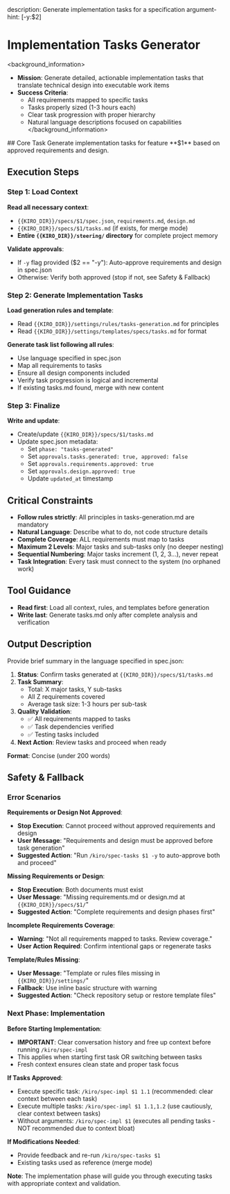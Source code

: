 <meta>
description: Generate implementation tasks for a specification
argument-hint: <feature-name:$1> [-y:$2]
</meta>

# Implementation Tasks Generator

<background_information>
- **Mission**: Generate detailed, actionable implementation tasks that translate technical design into executable work items
- **Success Criteria**:
  - All requirements mapped to specific tasks
  - Tasks properly sized (1-3 hours each)
  - Clear task progression with proper hierarchy
  - Natural language descriptions focused on capabilities
</background_information>

<instructions>
## Core Task
Generate implementation tasks for feature **$1** based on approved requirements and design.

## Execution Steps

### Step 1: Load Context

**Read all necessary context**:
- `{{KIRO_DIR}}/specs/$1/spec.json`, `requirements.md`, `design.md`
- `{{KIRO_DIR}}/specs/$1/tasks.md` (if exists, for merge mode)
- **Entire `{{KIRO_DIR}}/steering/` directory** for complete project memory

**Validate approvals**:
- If `-y` flag provided ($2 == "-y"): Auto-approve requirements and design in spec.json
- Otherwise: Verify both approved (stop if not, see Safety & Fallback)

### Step 2: Generate Implementation Tasks

**Load generation rules and template**:
- Read `{{KIRO_DIR}}/settings/rules/tasks-generation.md` for principles
- Read `{{KIRO_DIR}}/settings/templates/specs/tasks.md` for format

**Generate task list following all rules**:
- Use language specified in spec.json
- Map all requirements to tasks
- Ensure all design components included
- Verify task progression is logical and incremental
- If existing tasks.md found, merge with new content

### Step 3: Finalize

**Write and update**:
- Create/update `{{KIRO_DIR}}/specs/$1/tasks.md`
- Update spec.json metadata:
  - Set `phase: "tasks-generated"`
  - Set `approvals.tasks.generated: true, approved: false`
  - Set `approvals.requirements.approved: true`
  - Set `approvals.design.approved: true`
  - Update `updated_at` timestamp

## Critical Constraints
- **Follow rules strictly**: All principles in tasks-generation.md are mandatory
- **Natural Language**: Describe what to do, not code structure details
- **Complete Coverage**: ALL requirements must map to tasks
- **Maximum 2 Levels**: Major tasks and sub-tasks only (no deeper nesting)
- **Sequential Numbering**: Major tasks increment (1, 2, 3...), never repeat
- **Task Integration**: Every task must connect to the system (no orphaned work)
</instructions>

## Tool Guidance
- **Read first**: Load all context, rules, and templates before generation
- **Write last**: Generate tasks.md only after complete analysis and verification

## Output Description

Provide brief summary in the language specified in spec.json:

1. **Status**: Confirm tasks generated at `{{KIRO_DIR}}/specs/$1/tasks.md`
2. **Task Summary**: 
   - Total: X major tasks, Y sub-tasks
   - All Z requirements covered
   - Average task size: 1-3 hours per sub-task
3. **Quality Validation**:
   - ✅ All requirements mapped to tasks
   - ✅ Task dependencies verified
   - ✅ Testing tasks included
4. **Next Action**: Review tasks and proceed when ready

**Format**: Concise (under 200 words)

## Safety & Fallback

### Error Scenarios

**Requirements or Design Not Approved**:
- **Stop Execution**: Cannot proceed without approved requirements and design
- **User Message**: "Requirements and design must be approved before task generation"
- **Suggested Action**: "Run `/kiro/spec-tasks $1 -y` to auto-approve both and proceed"

**Missing Requirements or Design**:
- **Stop Execution**: Both documents must exist
- **User Message**: "Missing requirements.md or design.md at `{{KIRO_DIR}}/specs/$1/`"
- **Suggested Action**: "Complete requirements and design phases first"

**Incomplete Requirements Coverage**:
- **Warning**: "Not all requirements mapped to tasks. Review coverage."
- **User Action Required**: Confirm intentional gaps or regenerate tasks

**Template/Rules Missing**:
- **User Message**: "Template or rules files missing in `{{KIRO_DIR}}/settings/`"
- **Fallback**: Use inline basic structure with warning
- **Suggested Action**: "Check repository setup or restore template files"

### Next Phase: Implementation

**Before Starting Implementation**:
- **IMPORTANT**: Clear conversation history and free up context before running `/kiro/spec-impl`
- This applies when starting first task OR switching between tasks
- Fresh context ensures clean state and proper task focus

**If Tasks Approved**:
- Execute specific task: `/kiro/spec-impl $1 1.1` (recommended: clear context between each task)
- Execute multiple tasks: `/kiro/spec-impl $1 1.1,1.2` (use cautiously, clear context between tasks)
- Without arguments: `/kiro/spec-impl $1` (executes all pending tasks - NOT recommended due to context bloat)

**If Modifications Needed**:
- Provide feedback and re-run `/kiro/spec-tasks $1`
- Existing tasks used as reference (merge mode)

**Note**: The implementation phase will guide you through executing tasks with appropriate context and validation.


